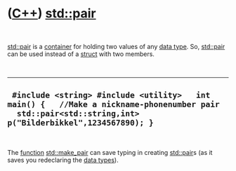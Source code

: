
 

 

 

 

 

([C++](Cpp.md)) [std::pair](CppPair.md)
=========================================

 

[std::pair](CppPair.md) is a [container](CppContainer.md) for holding
two values of any [data type](CppDataType.md). So,
[std::pair](CppPair.md) can be used instead of a
[struct](CppStruct.md) with two members.

 

  ----------------------------------------------------------------------------------------------------------------------------------------------------------
  ` #include <string> #include <utility>   int main() {   //Make a nickname-phonenumber pair   std::pair<std::string,int> p("Bilderbikkel",1234567890); }`
  ----------------------------------------------------------------------------------------------------------------------------------------------------------

 

The [function](CppFunction.md) [std::make\_pair](CppMake_pair.md) can
save typing in creating [std::pair](CppPair.md)s (as it saves you
redeclaring the [data types](CppDataType.md)).

 

 

 

 

 

 

